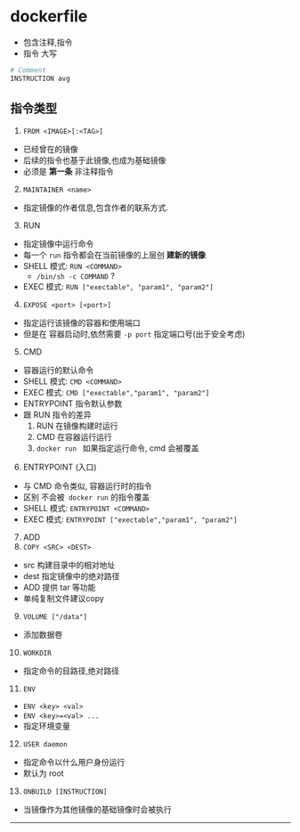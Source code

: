 # dockerfile

- 包含注释,指令
- 指令 大写

```bash
# Comment
INSTRUCTION avg
```

## 指令类型

1. `FROM <IMAGE>[:<TAG>]`
  - 已经曾在的镜像
  - 后续的指令也基于此镜像,也成为基础镜像
  - 必须是 __第一条__ 非注释指令
2. `MAINTAINER <name>`
  - 指定镜像的作者信息,包含作者的联系方式.
3. RUN
  - 指定镜像中运行命令
  - 每一个 `run` 指令都会在当前镜像的上层创 __建新的镜像__
  - SHELL 模式: `RUN <COMMAND>`
    - `/bin/sh -c COMMAND` ?
  - EXEC 模式: `RUN ["exectable", "param1", "param2"]`
4. `EXPOSE <port> [<port>]`
  - 指定运行该镜像的容器和使用端口
  - 但是在 容器启动时,依然需要 `-p port` 指定端口号(出于安全考虑)
5. CMD
  - 容器运行的默认命令
  - SHELL 模式: `CMD <COMMAND>`
  - EXEC 模式: `CMD ["exectable","param1", "param2"]`
  - ENTRYPOINT 指令默认参数
  - 跟 RUN 指令的差异
    1. RUN 在镜像构建时运行
    2. CMD 在容器运行运行
    3. `docker run ` 如果指定运行命令, cmd 会被覆盖
6. ENTRYPOINT (入口)
  - 与 CMD 命令类似, 容器运行时的指令
  - 区别 不会被` docker run` 的指令覆盖
  - SHELL 模式: `ENTRYPOINT <COMMAND>`
  - EXEC 模式: `ENTRYPOINT ["exectable","param1", "param2"]`
7. ADD
8. `COPY <SRC> <DEST>`
  - src 构建目录中的相对地址
  - dest 指定镜像中的绝对路径
  - ADD 提供 tar 等功能
  - 单纯复制文件建议copy
9. `VOLUME ["/data"]`
  - 添加数据卷
10. `WORKDIR`
  - 指定命令的目路径,绝对路径
11. `ENV`
  - `ENV <key> <val>`
  - `ENV <key>=<val> ...`
  - 指定环境变量
12. `USER daemon`
  - 指定命令以什么用户身份运行
  - 默认为 root
13. `ONBUILD [INSTRUCTION]`
  - 当镜像作为其他镜像的基础镜像时会被执行











- - - -
